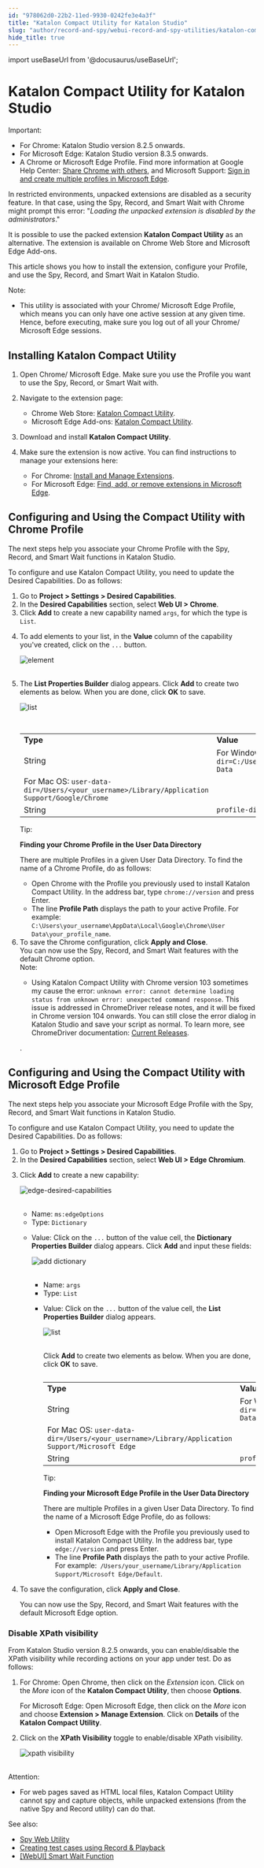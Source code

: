 ```yaml
---
id: "978062d0-22b2-11ed-9930-0242fe3e4a3f"
title: "Katalon Compact Utility for Katalon Studio"
slug: "author/record-and-spy/webui-record-and-spy-utilities/katalon-compact-utility-for-katalon-studio"
hide_title: true
---
```

import useBaseUrl from '@docusaurus/useBaseUrl';


# <a id="id" class="anchor_top_offset"/><a id="ariaid-title1" class="anchor_top_offset"/>Katalon Compact Utility for <span xmlns="http://www.w3.org/1999/xhtml" className="ph">Katalon Studio</span> 

<div xmlns="http://www.w3.org/1999/xhtml" className="note important note_important"><span className="note__title">Important:</span> 
  <ul className="ul"><li className="li">For Chrome: Katalon Studio version 8.2.5 onwards.</li><li className="li">For Microsoft Edge: Katalon Studio version 8.3.5 onwards.</li><li className="li">A Chrome or Microsoft Edge Profile. Find more information at
      Google Help Center: <a className="xref j-external-link" href="https://support.google.com/chrome/answer/2364824/share-chrome-with-others-computer" target="_blank">Share
        Chrome with others</a>, and Microsoft Support: <a className="xref j-external-link" href="https://support.microsoft.com/en-us/topic/sign-in-and-create-multiple-profiles-in-microsoft-edge-df94e622-2061-49ae-ad1d-6f0e43ce6435" target="_blank">Sign
        in and create multiple profiles in Microsoft Edge</a>.</li></ul>
</div>
<p xmlns="http://www.w3.org/1999/xhtml" className="p">In restricted environments, unpacked extensions are disabled as   a security feature. In that case, using the Spy, Record, and Smart   Wait with Chrome might prompt this error: "<em className="ph i">Loading the unpacked     extension is disabled by the administrators</em>."</p> 
<p xmlns="http://www.w3.org/1999/xhtml" className="p">It is possible to use the packed extension <strong className="ph b">Katalon     Compact Utility</strong> as an alternative. The extension is   available on Chrome Web Store and Microsoft Edge Add-ons.</p> 
<p xmlns="http://www.w3.org/1999/xhtml" className="p">This article shows you how to install the extension, configure   your Profile, and use the Spy, Record, and Smart Wait in Katalon   Studio.</p> 
<div xmlns="http://www.w3.org/1999/xhtml" className="note note note_note"><span className="note__title">Note:</span> 
  <ul className="ul"><li className="li"><p className="p">This utility is associated with your Chrome/ Microsoft Edge Profile, which means you can only have one active session at any given time. Hence, before executing, make sure you log out of all your
        Chrome/ Microsoft Edge sessions.</p></li></ul>
</div>
    

## <a id="id_1" class="anchor_top_offset"/>Installing Katalon Compact Utility

    
      
<ol xmlns="http://www.w3.org/1999/xhtml" className="ol">   <li className="li">     <p className="p">Open Chrome/ Microsoft Edge. Make sure you use the Profile you       want to use the Spy, Record, or Smart Wait with.</p>   </li>   <li className="li">     <p className="p">Navigate to the extension page:</p>     <ul className="ul">       <li className="li">Chrome Web Store: <a className="xref j-external-link" href="https://chrome.google.com/webstore/detail/kataton-compact-utility/gkihajmjffefinkmpokfepcdbhnpflee?hl=en&authuser=1" target="_blank">Katalon           Compact Utility</a>.</li>       <li className="li">Microsoft Edge Add-ons: <a className="xref j-external-link" href="https://microsoftedge.microsoft.com/addons/detail/katalon-compact-utility/kkmafoknllgdaapbegpkpmbncidodkaa" target="_blank">Katalon           Compact Utility</a>.</li>     </ul>   </li>   <li className="li">     <p className="p">Download and install <strong className="ph b">Katalon Compact         Utility</strong>.</p>   </li>   <li className="li">     <p className="p">Make sure the extension is now active. You can find instructions       to manage your extensions here:</p>     <ul className="ul">       <li className="li">For Chrome: <a className="xref j-external-link" href="https://support.google.com/chrome_webstore/answer/2664769" target="_blank">Install           and Manage Extensions</a>.</li>       <li className="li">For Microsoft Edge: <a className="xref j-external-link" href="https://support.microsoft.com/en-us/microsoft-edge/find-add-or-remove-extensions-in-microsoft-edge-f3522273-d067-7435-6a9d-fdb99213e9a8" target="_blank">Find,           add, or remove extensions in Microsoft Edge</a>.</li>     </ul>   </li> </ol> 
    
  

## <a id="id_2" class="anchor_top_offset"/>Configuring and Using the Compact Utility with Chrome Profile

<p xmlns="http://www.w3.org/1999/xhtml" className="p">The next steps help you associate your Chrome Profile with the Spy, Record, and Smart Wait functions in Katalon Studio.</p> 
<p xmlns="http://www.w3.org/1999/xhtml" className="p">To configure and use Katalon Compact Utility, you need to update the Desired Capabilities. Do as follows:</p> 
<ol xmlns="http://www.w3.org/1999/xhtml" className="ol"><li className="li">Go to <strong className="ph b">Project &gt; Settings &gt; Desired Capabilities</strong>.</li><li className="li">In the <strong className="ph b">Desired Capabilities</strong> section, select <strong className="ph b">Web UI &gt; Chrome</strong>.</li><li className="li">Click <strong className="ph b">Add</strong> to create a new capability named <code className="ph codeph">args</code>, for which the type is <code className="ph codeph">List</code>.</li><li className="li"><p className="p">To add elements to your list, in the <strong className="ph b">Value</strong> column of the capability you've created, click on the <code className="ph codeph">...</code> button.</p><p className="p"><img className="image" src={useBaseUrl("https://github.com/katalon-studio/docs-images/raw/master/katalon-studio/docs/katalon-compact-utility/project-settings-825.png")} alt="element" /><br /><br /></p></li><li className="li"><p className="p">The <strong className="ph b">List Properties Builder</strong> dialog appears. Click <strong className="ph b">Add</strong> to create two elements as below. When you are done, click <strong className="ph b">OK</strong> to save.</p><p className="p"><img className="image" src={useBaseUrl("https://github.com/katalon-studio/docs-images/raw/master/katalon-studio/docs/katalon-compact-utility/list-properties-builder.png")} alt="list" /><br /><br /></p><div className="p"><table className="table"><caption /><colgroup><col /><col /></colgroup><tbody className="tbody"><tr className><td className="entry"><strong className="ph b">Type</strong></td><td className="entry"><strong className="ph b">Value</strong></td></tr><tr className><td className="entry" rowSpan={2}>String</td><td className="entry">For Windows: <code className="ph codeph">user-data-dir=C:/Users/&lt;your_username&gt;/Desktop/User Data</code></td></tr><tr className><td className="entry">For Mac OS: <code className="ph codeph">user-data-dir=/Users/&lt;your_username&gt;/Library/Application Support/Google/Chrome</code></td></tr><tr className><td className="entry">String</td><td className="entry"><code className="ph codeph">profile-directory=&lt;your_profile_name&gt;</code></td></tr></tbody></table></div><div className="p"><div className="note tip note_tip"><span className="note__title">Tip:</span> <p className="p"><strong className="ph b">Finding your Chrome Profile in the User Data Directory</strong></p><p className="p">There are multiple Profiles in a given User Data Directory. To find the name of a Chrome Profile, do as follows:</p><ul className="ul"><li className="li">Open Chrome with the Profile you previously used to install Katalon Compact Utility. In the address bar, type <code className="ph codeph">chrome://version</code> and press Enter.</li><li className="li">The line <strong className="ph b">Profile Path</strong> displays the path to your active Profile. For example: <code className="ph codeph">C:\Users\your_username\AppData\Local\Google\Chrome\User Data\your_profile_name</code>.</li></ul></div></div></li><li className="li">To save the Chrome configuration, click <strong className="ph b">Apply and Close</strong>.<div className="p">You can now use the Spy, Record, and Smart Wait features with the default Chrome option.<div className="note note note_note"><span className="note__title">Note:</span> <ul className="ul"><li className="li"><p className="p">Using Katalon Compact Utility with Chrome version 103 sometimes my cause the error: <code className="ph codeph">unknown error: cannot determine loading status from unknown error: unexpected command response</code>. This issue is addressed in ChromeDriver release notes, and it will be fixed in Chrome version 104 onwards. You can still close the error dialog in Katalon Studio and save your script as normal. To learn more, see ChromeDriver documentation: <a className="xref j-external-link" href="https://chromedriver.chromium.org/downloads" target="_blank">Current Releases</a>.</p></li></ul></div></div>.</li></ol> 

## <a id="id_3" class="anchor_top_offset"/>Configuring and Using the Compact Utility with Microsoft Edge         Profile

<p xmlns="http://www.w3.org/1999/xhtml" className="p">The next steps help you associate your Microsoft Edge Profile   with the Spy, Record, and Smart Wait functions in Katalon   Studio.</p> 
<p xmlns="http://www.w3.org/1999/xhtml" className="p">To configure and use Katalon Compact Utility, you need to update   the Desired Capabilities. Do as follows:</p> 
<ol xmlns="http://www.w3.org/1999/xhtml" className="ol"><li className="li">Go to <strong className="ph b">Project &gt; Settings &gt; Desired       Capabilities</strong>.</li><li className="li">In the <strong className="ph b">Desired Capabilities</strong> section, select     <strong className="ph b">Web UI &gt; Edge Chromium</strong>.</li><li className="li">     <p className="p">Click <strong className="ph b">Add</strong> to create a new capability:</p>     <p className="p">       <img className="image" src={useBaseUrl("https://github.com/katalon-studio/docs-images/raw/master/katalon-studio/docs/katalon-compact-utility/edge-desired-capabilities.png")} alt="edge-desired-capabilities" /><br /><br />     </p>     <ul className="ul"><li className="li">Name: <code className="ph codeph">ms:edgeOptions</code>       </li><li className="li">Type: <code className="ph codeph">Dictionary</code>       </li><li className="li">         <p className="p">Value: Click on the <code className="ph codeph">...</code> button of the value cell,           the <strong className="ph b">Dictionary Properties Builder</strong> dialog appears.           Click <strong className="ph b">Add</strong> and input these fields:</p>         <p className="p">           <img className="image" src={useBaseUrl("https://github.com/katalon-studio/docs-images/raw/master/katalon-studio/docs/katalon-compact-utility/dictionary-properties-builder.png")} alt="add dictionary" /><br /><br />         </p>         <ul className="ul"><li className="li">Name: <code className="ph codeph">args</code>           </li><li className="li">Type: <code className="ph codeph">List</code>           </li><li className="li">             <p className="p">Value: Click on the <code className="ph codeph">...</code> button of the value cell,               the <strong className="ph b">List Properties Builder</strong> dialog appears.</p>             <p className="p">               <img className="image" src={useBaseUrl("https://github.com/katalon-studio/docs-images/raw/master/katalon-studio/docs/katalon-compact-utility/edge-list-properties-builder.png")} alt="list" /><br /><br />             </p>             <p className="p">Click <strong className="ph b">Add</strong> to create two elements as below. When               you are done, click <strong className="ph b">OK</strong> to save.</p><div className="p"><table className="table"><caption /><colgroup><col /><col /></colgroup><tbody className="tbody"><tr className><td className="entry"><strong className="ph b">Type</strong></td><td className="entry"><strong className="ph b">Value</strong></td></tr><tr className><td className="entry" rowSpan={2}>String</td><td className="entry">For Windows: <code className="ph codeph">user-data-dir=C:/Users/&lt;your_username&gt;/Desktop/User Data</code></td></tr><tr className><td className="entry">For Mac OS: <code className="ph codeph">user-data-dir=/Users/&lt;your_username&gt;/Library/Application Support/Microsoft Edge</code></td></tr><tr className><td className="entry">String</td><td className="entry"><code className="ph codeph">profile-directory=&lt;your_profile_name&gt;</code></td></tr></tbody></table></div><div className="p"><div className="note tip note_tip"><span className="note__title">Tip:</span> <p className="p"><strong className="ph b">Finding your Microsoft Edge Profile in the User Data                     Directory</strong></p>                 <p className="p">There are multiple Profiles in a given User Data Directory. To                   find the name of a Microsoft Edge Profile, do as follows:</p>                 <ul className="ul"><li className="li">Open Microsoft Edge with the Profile you previously used to                     install Katalon Compact Utility. In the address bar, type                     <code className="ph codeph">edge://version</code> and press Enter.</li><li className="li">The line <strong className="ph b">Profile Path</strong> displays the path to                     your active Profile. For example:<code className="ph codeph"> /Users/your_username/Library/Application Support/Microsoft Edge/Default</code>.</li></ul></div></div></li></ul>       </li></ul>   </li><li className="li"><p className="p">To save the configuration, click <strong className="ph b">Apply and Close</strong>.</p><p className="p">You can now use the Spy, Record, and Smart Wait features with the default Microsoft Edge option.</p>   </li></ol> 

### <a id="id_4" class="anchor_top_offset"/>Disable XPath visibility

<p xmlns="http://www.w3.org/1999/xhtml" className="p">From Katalon Studio version 8.2.5 onwards, you can   enable/disable the XPath visibility while recording actions on your   app under test. Do as follows:</p> 
<ol xmlns="http://www.w3.org/1999/xhtml" className="ol"><li className="li">     <p className="p">For Chrome: Open Chrome, then click on the <em className="ph i">Extension</em>       icon. Click on the <em className="ph i">More</em> icon of the <strong className="ph b">Katalon         Compact Utility</strong>, then choose <strong className="ph b">Options</strong>.</p>     <p className="p">For Microsoft Edge: Open Microsoft Edge, then click on the       <em className="ph i">More</em> icon and choose <strong className="ph b">Extension &gt; Manage         Extension</strong>. Click on <strong className="ph b">Details</strong> of the       <strong className="ph b">Katalon Compact Utility</strong>.</p>   </li><li className="li">     <p className="p">Click on the <strong className="ph b">XPath Visibility</strong> toggle to       enable/disable XPath visibility.</p>     <p className="p">       <img className="image" src={useBaseUrl("https://github.com/katalon-studio/docs-images/raw/master/katalon-studio/docs/katalon-compact-utility/xpath-visibility.png")} width={400} alt="xpath visibility" /><br /><br />     </p>   </li></ol> 
<div xmlns="http://www.w3.org/1999/xhtml" className="note attention note_attention"><span className="note__title">Attention:</span> 
  <ul className="ul"><li className="li">For web pages saved as HTML local files, Katalon Compact
      Utility cannot spy and capture objects, while unpacked extensions
      (from the native Spy and Record utility) can do that.</li></ul>
</div>
<p xmlns="http://www.w3.org/1999/xhtml" className="p">See also:</p> 
<ul xmlns="http://www.w3.org/1999/xhtml" className="ul"><li className="li">     <a className="xref" href="/author/record-and-spy/webui-record-and-spy-utilities/spy-web-utility-in-katalon-studio">Spy       Web Utility</a>   </li><li className="li">     <a className="xref" href="/author/record-and-spy/webui-record-and-spy-utilities/create-test-cases-using-record-and-playback-in-katalon-studio">Creating       test cases using Record &amp; Playback</a>   </li><li className="li">     <a className="xref" href="/author/keywords/keyword-description-in-katalon-studio/web-ui-keywords/webui-smart-wait-function">[WebUI]       Smart Wait Function</a>   </li></ul> 
